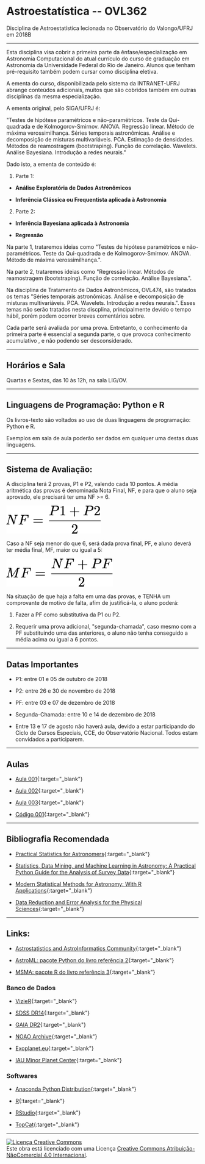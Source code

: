 # Astroestatística -- OVL362
Disciplina de Astroestatística lecionada no Observatório do Valongo/UFRJ em 2018B

___

Esta disciplina visa cobrir a primeira parte da ênfase/especialização em Astronomia Computacional do atual currículo do curso de graduação em Astronomia da Universidade Federal do Rio de Janeiro. Alunos que tenham pré-requisito também podem cursar como disciplina eletiva.

A ementa do curso, disponibilizada pelo sistema da INTRANET-UFRJ abrange conteúdos adicionais, muitos que são cobridos também em outras disciplinas da mesma especialização. 

A ementa original, pelo SIGA/UFRJ é: 

"Testes de hipótese paramétricos e não-paramétricos. Teste da Qui-quadrada e de Kolmogorov-Smirnov. ANOVA. Regressão linear. Método de máxima verossimilhança. Séries temporais astronômicas. Análise e decomposição de misturas multivariáveis. PCA. Estimação de densidades. Métodos de reamostragem (bootstraping). Função de correlação. Wavelets. Análise Bayesiana. Introdução a redes neurais."

Dado isto, a ementa de conteúdo é:

1. Parte 1:

- **Análise Exploratória de Dados Astronômicos**

- **Inferência Clássica ou Frequentista aplicada à Astronomia**

2. Parte 2:

- **Inferência Bayesiana aplicada à Astronomia**

- **Regressão**

Na parte 1, trataremos ideias como "Testes de hipótese paramétricos e não-paramétricos. Teste da Qui-quadrada e de Kolmogorov-Smirnov. ANOVA. Método de máxima verossimilhança.".

Na parte 2, trataremos ideias como "Regressão linear.  Métodos de reamostragem (bootstraping). Função de correlação.  Análise Bayesiana.".

Na disciplina de Tratamento de Dados Astronômicos, OVL474, são tratados os temas "Séries temporais astronômicas. Análise e decomposição de misturas multivariáveis. PCA. Wavelets. Introdução a redes neurais.". Esses temas não serão tratados nesta discplina, principalmente devido o tempo hábil, porém podem ocorrer breves comentários sobre.

Cada parte será avaliada por uma prova. Entretanto, o conhecimento da primeira parte é essencial a segunda parte, o que provoca conhecimento acumulativo , e não podendo ser desconsiderado.

---
## Horários e Sala

Quartas e Sextas, das 10 às 12h, na sala LIG/OV.

---
## Linguagens de Programação: Python e R

Os livros-texto são voltados ao uso de duas linguagens de programação: Python e R. 

Exemplos em sala de aula poderão ser dados em qualquer uma destas duas linguagens.

___
## Sistema de Avaliação: 

A disciplina terá 2 provas, P1 e P2, valendo cada 10 pontos. A média aritmética das provas é denominada Nota Final, NF, e para que o aluno seja aprovado, ele precisará ter uma NF >= 6.

![equation](./images/NF2018B.png)

Caso a NF seja menor do que 6, será dada prova final, PF, e aluno deverá ter média final, MF, maior ou igual a 5:

![equation](./images/NF2018Bv2.png)

Na situação de que haja a falta em uma das provas, e TENHA um comprovante de motivo de falta, afim de justificá-la, o aluno poderá:

1. Fazer a PF como substitutiva da P1 ou P2.

2. Requerir uma prova adicional, "segunda-chamada", caso mesmo com a PF substituindo uma das anteriores, o aluno não tenha conseguido a média acima ou igual a 6 pontos.

---
## Datas Importantes

- P1: entre 01 e 05 de outubro de 2018

- P2: entre 26 e 30 de novembro de 2018

- PF: entre 03 e 07 de dezembro de 2018

- Segunda-Chamada: entre 10 e 14 de dezembro de 2018

- Entre 13 e 17 de agosto não haverá aula, devido a estar participando do Ciclo de Cursos Especiais, CCE, do Observatório Nacional. Todos estam convidados a participarem.

___
## Aulas

- [Aula 001](./lectures/OVL362.0001.pdf){:target="_blank"}

- [Aula 002](./lectures/OVL362.0002.pdf){:target="_blank"}

- [Aula 003](./lectures/OVL362.0003.pdf){:target="_blank"}

- [Código 001](./codes/codes.0001.pdf){:target="_blank"}

___
## Bibliografia Recomendada

- [Practical Statistics for Astronomers](https://goo.gl/kLbTAw){:target="_blank"}

- [Statistics, Data Mining, and Machine Learning in Astronomy: A Practical Python Guide for the Analysis of Survey Data](https://goo.gl/niAuqa){:target="_blank"}

- [Modern Statistical Methods for Astronomy: With R Applications](https://goo.gl/3V36NW){:target="_blank"}

- [Data Reduction and Error Analysis for the Physical Sciences](https://goo.gl/PBDNy9){:target="_blank"}

___
## Links:

- [Astrostatistics and AstroInformatics Community](https://asaip.psu.edu/){:target="_blank"}

- [AstroML: pacote Python do livro referência 2](http://www.astroml.org/){:target="_blank"}

- [MSMA: pacote R do livro referência 3](http://astrostatistics.psu.edu/MSMA/){:target="_blank"}

### Banco de Dados

- [VizieR](http://vizier.u-strasbg.fr/viz-bin/VizieR){:target="_blank"}

- [SDSS DR14](https://www.sdss.org/dr14/){:target="_blank"}

- [GAIA DR2](https://archives.esac.esa.int/gaia/){:target="_blank"}

- [NOAO Archive](http://archive.noao.edu/){:target="_blank"}

- [Exoplanet.eu](http://exoplanet.eu/){:target="_blank"}

- [IAU Minor Planet Center](https://www.minorplanetcenter.net/iau/mpc.html){:target="_blank"}

### Softwares

- [Anaconda Python Distribution](https://www.anaconda.com/download/#linux){:target="_blank"}

- [R](https://cran.r-project.org/){:target="_blank"}

- [RStudio](https://www.rstudio.com/){:target="_blank"}

- [TopCat](http://www.star.bris.ac.uk/~mbt/topcat/){:target="_blank"}



---
<a rel="license" href="http://creativecommons.org/licenses/by-nc/4.0/"><img alt="Licença Creative Commons" style="border-width:0" src="https://i.creativecommons.org/l/by-nc/4.0/88x31.png" /></a><br />Este obra está licenciado com uma Licença <a rel="license" href="http://creativecommons.org/licenses/by-nc/4.0/">Creative Commons Atribuição-NãoComercial 4.0 Internacional</a>.

